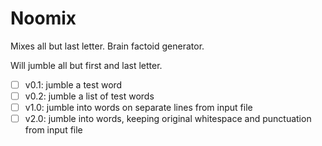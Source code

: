 # Noomix
Mixes all but last letter. Brain factoid generator.

Will jumble all but first and last letter.

- [ ] v0.1: jumble a test word
- [ ] v0.2: jumble a list of test words
- [ ] v1.0: jumble into words on separate lines from input file
- [ ] v2.0: jumble into words, keeping original whitespace and punctuation from input file